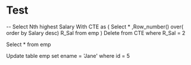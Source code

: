# Test

-- Select Nth highest Salary
With CTE as (
      Select *
      ,Row_number() over( order by Salary desc) R_Sal
      from emp
      )
Delete from CTE where R_Sal = 2

Select * from emp
      
Update table emp
set ename = 'Jane'
where id = 5